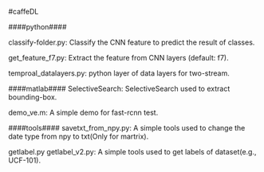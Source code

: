 #caffeDL


####python####

classify-folder.py:
	Classify the CNN feature to predict the result of classes.

get_feature_f7.py:
	Extract the feature from CNN layers (default: f7).

temproal_datalayers.py:
	python layer of data layers for two-stream.


####matlab####
SelectiveSearch:
	SelectiveSearch used to extract bounding-box.

demo_ve.m:
	A simple demo for fast-rcnn test.


####tools####
savetxt_from_npy.py:
	A simple tools used to change the date type from npy to txt(Only for martrix).	

getlabel.py getlabel_v2.py:
	A simple tools used to get labels of dataset(e.g., UCF-101).

